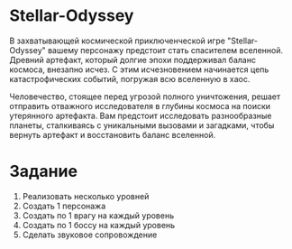 # Stellar-Odyssey
В захватывающей космической приключенческой игре "Stellar-Odyssey" вашему персонажу предстоит стать спасителем вселенной. Древний артефакт, который долгие эпохи поддерживал баланс космоса, внезапно исчез. С этим исчезновением начинается цепь катастрофических событий, погружая всю вселенную в хаос.

Человечество, стоящее перед угрозой полного уничтожения, решает отправить отважного исследователя в глубины космоса на поиски утерянного артефакта. Вам предстоит исследовать разнообразные планеты, сталкиваясь с уникальными вызовами и загадками, чтобы вернуть артефакт и восстановить баланс вселенной.

# Задание
1) Реализовать несколько уровней
2) Создать 1 персонажа
3) Создать по 1 врагу на каждый уровень
4) Создать по 1 боссу на каждый уровень
5) Сделать звуковое сопровождение
